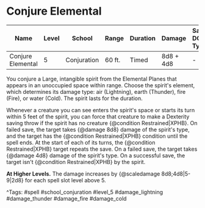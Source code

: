 # Conjure Elemental

| Name | Level | School | Range | Duration | Damage | Save DC & Type |
|------|-------|--------|-------|----------|--------|----------------|
| Conjure Elemental | 5 | Conjuration | 60 ft. | Timed | 8d8 + 4d8 | - |

You conjure a Large, intangible spirit from the Elemental Planes that appears in an unoccupied space within range. Choose the spirit's element, which determines its damage type: air (Lightning), earth (Thunder), fire (Fire), or water (Cold). The spirit lasts for the duration.

Whenever a creature you can see enters the spirit's space or starts its turn within 5 feet of the spirit, you can force that creature to make a Dexterity saving throw if the spirit has no creature {@condition Restrained|XPHB}. On failed save, the target takes {@damage 8d8} damage of the spirit's type, and the target has the {@condition Restrained|XPHB} condition until the spell ends. At the start of each of its turns, the {@condition Restrained|XPHB} target repeats the save. On a failed save, the target takes {@damage 4d8} damage of the spirit's type. On a successful save, the target isn't {@condition Restrained|XPHB} by the spirit.

**At Higher Levels.** The damage increases by {@scaledamage 8d8;4d8|5-9|2d8} for each spell slot level above 5.

^Tags: #spell #school_conjuration #level_5 #damage_lightning #damage_thunder #damage_fire #damage_cold
